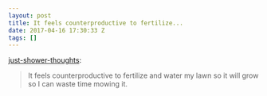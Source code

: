 ```yaml
---
layout: post
title: It feels counterproductive to fertilize...
date: 2017-04-16 17:30:33 Z
tags: []
---
```

[just-shower-thoughts](http://just-shower-thoughts.tumblr.com/post/159610429049/it-feels-counterproductive-to-fertilize-and-water):

> It feels counterproductive to fertilize and water my lawn so it will grow so I can waste time mowing it.

